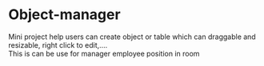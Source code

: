 # Object-manager
Mini project help users can create object or table which can draggable and resizable, right click to edit,.... <br />
This is can be use for manager employee position in room
